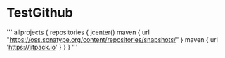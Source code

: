 # TestGithub

'''
allprojects {
    repositories {
        jcenter()
        maven { url "https://oss.sonatype.org/content/repositories/snapshots/" }
        maven { url 'https://jitpack.io' }
    }
}
'''

